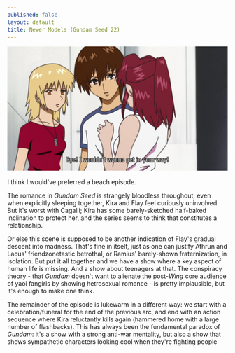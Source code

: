 ```yaml
---
published: false
layout: default
title: Newer Models (Gundam Seed 22)
---
```

![](/bye.jpg)

I think I would've preferred a beach episode.

The romance in *Gundam Seed* is strangely bloodless throughout; even when explicitly sleeping together, Kira and Flay feel curiously uninvolved. But it's worst with Cagalli; Kira has some barely-sketched half-baked inclination to protect her, and the series seems to think that constitutes a relationship.

Or else this scene is supposed to be another indication of Flay's gradual descent into madness. That's fine in itself, just as one can justify Athrun and Lacus' friendzonetastic betrothal, or Ramius' barely-shown fraternization, in isolation. But put it all together and we have a show where a key aspect of human life is missing. And a show about teenagers at that. The conspiracy theory - that *Gundam* doesn't want to alienate the post-*Wing* core audience of yaoi fangirls by showing hetrosexual romance - is pretty implausible, but it's enough to make one think.

The remainder of the episode is lukewarm in a different way: we start with a celebration/funeral for the end of the previous arc, and end with an action sequence where Kira reluctantly kills again (hammered home with a large number of flashbacks). This has always been the fundamental paradox of *Gundam*: it's a show with a strong anti-war mentality, but also a show that shows sympathetic characters looking cool when they're fighting people